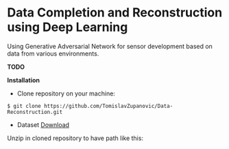 # Data Completion and Reconstruction using Deep Learning
Using Generative Adversarial Network for sensor development based on data from various environments.

**TODO**

**Installation**

- Clone repository on your machine:

`$ git clone https://github.com/TomislavZupanovic/Data-Reconstruction.git`

- Dataset [Download](https://demo-tomislav-bucket.s3.eu-central-1.amazonaws.com/data.rar)

Unzip in cloned repository to have path like this:
 
